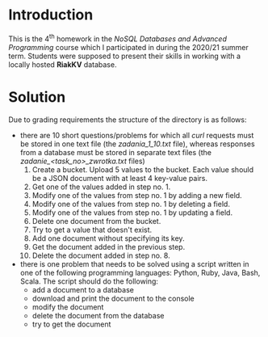 # Introduction

This is the 4<sup>th</sup> homework in the *NoSQL Databases and Advanced Programming* course which I participated in during the 2020/21 summer term. Students were supposed to present their skills in working with a locally hosted **RiakKV** database.



# Solution

Due to grading requirements the structure of the directory is as follows:

* there are 10 short questions/problems for which all *curl* requests must be stored in one text file (the *zadania_1_10.txt* file), whereas responses from a database must be stored in separate text files (the *zadanie_<task_no>\_zwrotka.txt* files)
  1. Create a bucket. Upload 5 values to the bucket. Each value should be a JSON document with at least 4 key-value pairs.
  2. Get one of the values added in step no. 1.
  3. Modify one of the values from step no. 1 by adding a new field.
  4. Modify one of the values from step no. 1 by deleting a field.
  5. Modify one of the values from step no. 1 by updating a field.
  6. Delete one document from the bucket.
  7. Try to get a value that doesn't exist.
  8. Add one document without specifying its key.
  9. Get the document added in the previous step.
  10. Delete the document added in step no. 8.
* there is one problem that needs to be solved using a script written in one of the following programming languages: Python, Ruby, Java, Bash, Scala. The script should do the following:
  * add a document to a database
  * download and print the document to the console
  * modify the document
  * delete the document from the database
  * try to get the document

